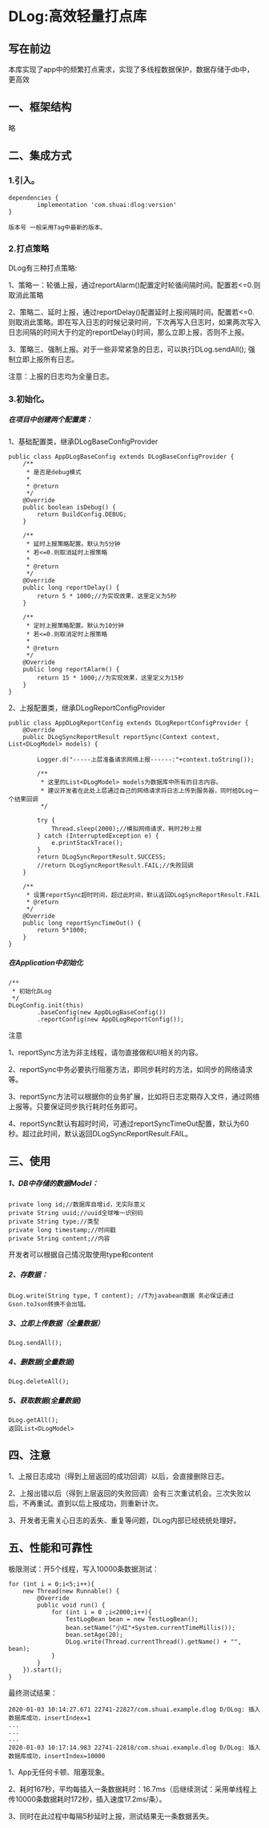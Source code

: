 # DLog:高效轻量打点库
## 写在前边


本库实现了app中的频繁打点需求，实现了多线程数据保护，数据存储于db中，更高效


## 一、框架结构

略


## 二、集成方式

### 1.引入。

```
dependencies {
        implementation 'com.shuai:dlog:version'
}

版本号 一般采用Tag中最新的版本。
```

### 2.打点策略
DLog有三种打点策略:

1、策略一：轮循上报，通过reportAlarm()配置定时轮循间隔时间。配置若<=0.则取消此策略

2、策略二、延时上报，通过reportDelay()配置延时上报间隔时间。配置若<=0.则取消此策略。即在写入日志的时候记录时间，下次再写入日志时，如果两次写入日志间隔的时间大于约定的reportDelay()时间，那么立即上报，否则不上报。

3、策略三、强制上报。对于一些非常紧急的日志，可以执行DLog.sendAll(); 强制立即上报所有日志。

注意：上报的日志均为全量日志。


### 3.初始化。

##### 在项目中创建两个配置类：
1、基础配置类，继承DLogBaseConfigProvider
```
public class AppDLogBaseConfig extends DLogBaseConfigProvider {
    /**
     * 是否是debug模式
     *
     * @return
     */
    @Override
    public boolean isDebug() {
        return BuildConfig.DEBUG;
    }

    /**
     * 延时上报策略配置。默认为5分钟
     * 若<=0.则取消延时上报策略
     *
     * @return
     */
    @Override
    public long reportDelay() {
        return 5 * 1000;//为实现效果，这里定义为5秒
    }

    /**
     * 定时上报策略配置。默认为10分钟
     * 若<=0.则取消定时上报策略
     *
     * @return
     */
    @Override
    public long reportAlarm() {
        return 15 * 1000;//为实现效果，这里定义为15秒
    }
}

```
2、上报配置类，继承DLogReportConfigProvider
```
public class AppDLogReportConfig extends DLogReportConfigProvider {
    @Override
    public DLogSyncReportResult reportSync(Context context, List<DLogModel> models) {

        Logger.d("-----上层准备请求网络上报------:"+context.toString());

        /**
         * 这里的List<DLogModel> models为数据库中所有的日志内容。
         * 建议开发者在此处上层通过自己的网络请求将日志上传到服务器，同时给DLog一个结果回调
         */

        try {
            Thread.sleep(2000);//模拟网络请求，耗时2秒上报
        } catch (InterruptedException e) {
            e.printStackTrace();
        }
        return DLogSyncReportResult.SUCCESS;
        //return DLogSyncReportResult.FAIL;//失败回调
    }

    /**
     * 设置reportSync超时时间，超过此时间，默认返回DLogSyncReportResult.FAIL
     * @return
     */
    @Override
    public long reportSyncTimeOut() {
        return 5*1000;
    }
}
```
##### 在Application中初始化

```
/**
 * 初始化DLog
 */
DLogConfig.init(this)
        .baseConfig(new AppDLogBaseConfig())
        .reportConfig(new AppDLogReportConfig());
```

注意

1、reportSync方法为非主线程，请勿直接做和UI相关的内容。

2、reportSync中务必要执行阻塞方法，即同步耗时的方法，如同步的网络请求等。

3、reportSync方法可以根据你的业务扩展，比如将日志定期存入文件，通过网络上报等。只要保证同步执行耗时任务即可。

4、reportSync默认有超时时间，可通过reportSyncTimeOut配置，默认为60秒。超过此时间，默认返回DLogSyncReportResult.FAIL。

## 三、使用

##### 1、DB中存储的数据Model：

```
private long id;//数据库自增id，无实际意义
private String uuid;//uuid全球唯一识别码
private String type;//类型
private long timestamp;//时间戳
private String content;//内容
```
开发者可以根据自己情况取使用type和content

##### 2、存数据：
```
DLog.write(String type, T content); //T为javabean数据 务必保证通过Gson.toJson转换不会出错。
```
##### 3、立即上传数据（全量数据）
```
DLog.sendAll();
```

##### 4、删数据(全量数据)
```
DLog.deleteAll();
```
##### 5、获取数据(全量数据)
```
DLog.getAll();
返回List<DLogModel>
```

## 四、注意


1、上报日志成功（得到上层返回的成功回调）以后，会直接删除日志。

2、上报出错以后（得到上层返回的失败回调）会有三次重试机会。三次失败以后，不再重试。直到以后上报成功，则重新计次。

3、开发者无需关心日志的丢失、重复等问题，DLog内部已经统统处理好。

## 五、性能和可靠性
极限测试：开5个线程，写入10000条数据测试：
```
for (int i = 0;i<5;i++){
    new Thread(new Runnable() {
        @Override
        public void run() {
            for (int i = 0 ;i<2000;i++){
                TestLogBean bean = new TestLogBean();
                bean.setName("小红"+System.currentTimeMillis());
                bean.setAge(20);
                DLog.write(Thread.currentThread().getName() + "", bean);
            }
        }
    }).start();
}
```
最终测试结果：

```
2020-01-03 10:14:27.671 22741-22827/com.shuai.example.dlog D/DLog: 插入数据库成功，insertIndex=1
...
...
...
2020-01-03 10:17:14.983 22741-22818/com.shuai.example.dlog D/DLog: 插入数据库成功，insertIndex=10000
```


1、App无任何卡顿、阻塞现象。

2、耗时167秒，平均每插入一条数据耗时：16.7ms（后继续测试：采用单线程上传10000条数据耗时172秒，插入速度17.2ms/条）。

3、同时在此过程中每隔5秒延时上报，测试结果无一条数据丢失。
